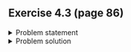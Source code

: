 ## Exercise 4.3 (page 86)

<details>
  <summary>Problem statement</summary>
  
  Convert the simple recursive search procedure for binary search trees to a nonrecursive procedure.
  - You can solve it [here](https://leetcode.com/problems/search-in-a-binary-search-tree/). Make sure implement it iteratively.
</details>

<details>
  <summary>Problem solution</summary>
  
  You can find my implementation [here][TODO]
